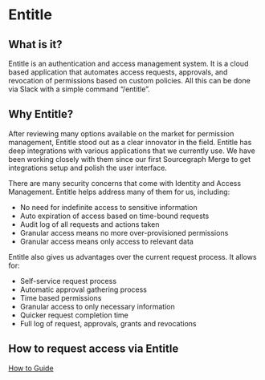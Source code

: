 # Entitle

## What is it?

Entitle is an authentication and access management system. It is a cloud based application that automates access requests, approvals, and revocation of permissions based on custom policies. All this can be done via Slack with a simple command “/entitle”.

## Why Entitle?

After reviewing many options available on the market for permission management, Entitle stood out as a clear innovator in the field. Entitle has deep integrations with various applications that we currently use. We have been working closely with them since our first Sourcegraph Merge to get integrations setup and polish the user interface.

There are many security concerns that come with Identity and Access Management. Entitle helps address many of them for us, including:

- No need for indefinite access to sensitive information
- Auto expiration of access based on time-bound requests
- Audit log of all requests and actions taken
- Granular access means no more over-provisioned permissions
- Granular access means only access to relevant data

Entitle also gives us advantages over the current request process. It allows for:

- Self-service request process
- Automatic approval gathering process
- Time based permissions
- Granular access to only necessary information
- Quicker request completion time
- Full log of request, approvals, grants and revocations

## How to request access via Entitle

[How to Guide](entitle_request.md)
